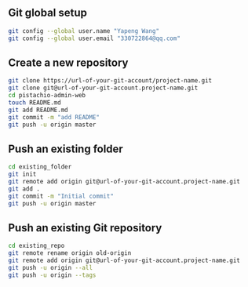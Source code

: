 ## Git global setup

```bash
git config --global user.name "Yapeng Wang"
git config --global user.email "330722864@qq.com"
```

## Create a new repository

```bash
git clone https://url-of-your-git-account/project-name.git 
git clone git@url-of-your-git-account.project-name.git
cd pistachio-admin-web
touch README.md
git add README.md
git commit -m "add README"
git push -u origin master
```

## Push an existing folder

```bash
cd existing_folder
git init
git remote add origin git@url-of-your-git-account.project-name.git
git add .
git commit -m "Initial commit"
git push -u origin master
```

## Push an existing Git repository

```bash
cd existing_repo
git remote rename origin old-origin
git remote add origin git@url-of-your-git-account.project-name.git
git push -u origin --all
git push -u origin --tags
```